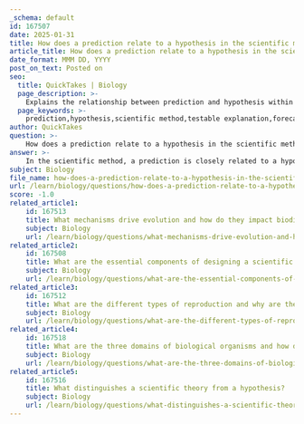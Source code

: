 ```yaml
---
_schema: default
id: 167507
date: 2025-01-31
title: How does a prediction relate to a hypothesis in the scientific method?
article_title: How does a prediction relate to a hypothesis in the scientific method?
date_format: MMM DD, YYYY
post_on_text: Posted on
seo:
  title: QuickTakes | Biology
  page_description: >-
    Explains the relationship between prediction and hypothesis within the scientific method, outlining how predictions are derived from hypotheses to guide experimental research.
  page_keywords: >-
    prediction,hypothesis,scientific method,testable explanation,forecast,outcomes,experiment,plant growth,sunlight exposure,expected results
author: QuickTakes
question: >-
    How does a prediction relate to a hypothesis in the scientific method?
answer: >-
    In the scientific method, a prediction is closely related to a hypothesis, serving as a specific forecast of the expected outcomes if the hypothesis is correct. \n\n1. **Hypothesis**: A hypothesis is a tentative, testable explanation for a specific observation or phenomenon. It is formulated based on prior knowledge, observations, and background research. For example, a researcher might hypothesize that "increased sunlight exposure leads to greater plant growth."\n\n2. **Prediction**: A prediction is derived from the hypothesis and outlines what the researcher expects to observe if the hypothesis is validated. It is a specific statement that forecasts the outcome of an experiment. Continuing with the previous example, the prediction might be, "If plants are exposed to more sunlight, then they will grow at least 20% taller than those kept in the shade after four weeks."\n\nIn summary, the hypothesis provides a broader explanation for an observation, while the prediction specifies the expected results of testing that hypothesis. The hypothesis guides the research, and the prediction helps in designing the experiment to test the hypothesis. This relationship is crucial in the scientific method, as it allows researchers to formulate experiments that can either support or refute their initial hypotheses.
subject: Biology
file_name: how-does-a-prediction-relate-to-a-hypothesis-in-the-scientific-method.md
url: /learn/biology/questions/how-does-a-prediction-relate-to-a-hypothesis-in-the-scientific-method
score: -1.0
related_article1:
    id: 167513
    title: What mechanisms drive evolution and how do they impact biodiversity?
    subject: Biology
    url: /learn/biology/questions/what-mechanisms-drive-evolution-and-how-do-they-impact-biodiversity
related_article2:
    id: 167508
    title: What are the essential components of designing a scientific experiment?
    subject: Biology
    url: /learn/biology/questions/what-are-the-essential-components-of-designing-a-scientific-experiment
related_article3:
    id: 167512
    title: What are the different types of reproduction and why are they important for species continuity?
    subject: Biology
    url: /learn/biology/questions/what-are-the-different-types-of-reproduction-and-why-are-they-important-for-species-continuity
related_article4:
    id: 167518
    title: What are the three domains of biological organisms and how do they differ?
    subject: Biology
    url: /learn/biology/questions/what-are-the-three-domains-of-biological-organisms-and-how-do-they-differ
related_article5:
    id: 167516
    title: What distinguishes a scientific theory from a hypothesis?
    subject: Biology
    url: /learn/biology/questions/what-distinguishes-a-scientific-theory-from-a-hypothesis
---
```


&nbsp;